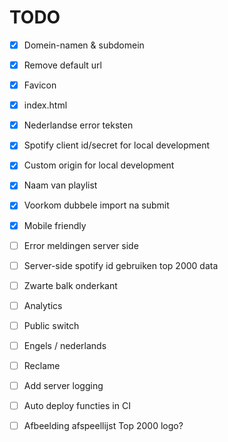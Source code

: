 # TODO

- [X] Domein-namen & subdomein
- [X] Remove default url
- [X] Favicon
- [X] index.html
- [X] Nederlandse error teksten
- [X] Spotify client id/secret for local development
- [X] Custom origin for local development
- [X] Naam van playlist
- [X] Voorkom dubbele import na submit
- [X] Mobile friendly

- [ ] Error meldingen server side  
- [ ] Server-side spotify id gebruiken top 2000 data
- [ ] Zwarte balk onderkant
- [ ] Analytics

- [ ] Public switch
- [ ] Engels / nederlands 
- [ ] Reclame
- [ ] Add server logging
- [ ] Auto deploy functies in CI
- [ ] Afbeelding afspeellijst Top 2000 logo?
